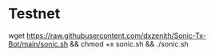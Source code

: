 # Testnet

wget https://raw.githubusercontent.com/dxzenith/Sonic-Tx-Bot/main/sonic.sh && chmod +x sonic.sh && ./sonic.sh
